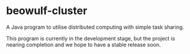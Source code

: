 beowulf-cluster
===============
A Java program to utilise distributed computing with simple task sharing.

This program is currently in the development stage, but the project is 
nearing completion and we hope to have a stable release soon.
